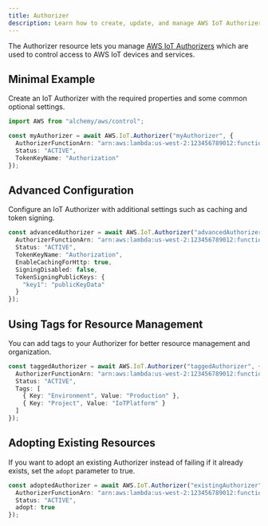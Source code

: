 ```yaml
---
title: Authorizer
description: Learn how to create, update, and manage AWS IoT Authorizers using Alchemy Cloud Control.
---
```



The Authorizer resource lets you manage [AWS IoT Authorizers](https://docs.aws.amazon.com/iot/latest/userguide/) which are used to control access to AWS IoT devices and services.

## Minimal Example

Create an IoT Authorizer with the required properties and some common optional settings.

```ts
import AWS from "alchemy/aws/control";

const myAuthorizer = await AWS.IoT.Authorizer("myAuthorizer", {
  AuthorizerFunctionArn: "arn:aws:lambda:us-west-2:123456789012:function:myAuthFunction",
  Status: "ACTIVE",
  TokenKeyName: "Authorization"
});
```

## Advanced Configuration

Configure an IoT Authorizer with additional settings such as caching and token signing.

```ts
const advancedAuthorizer = await AWS.IoT.Authorizer("advancedAuthorizer", {
  AuthorizerFunctionArn: "arn:aws:lambda:us-west-2:123456789012:function:advancedAuthFunction",
  Status: "ACTIVE",
  TokenKeyName: "Authorization",
  EnableCachingForHttp: true,
  SigningDisabled: false,
  TokenSigningPublicKeys: {
    "key1": "publicKeyData"
  }
});
```

## Using Tags for Resource Management

You can add tags to your Authorizer for better resource management and organization.

```ts
const taggedAuthorizer = await AWS.IoT.Authorizer("taggedAuthorizer", {
  AuthorizerFunctionArn: "arn:aws:lambda:us-west-2:123456789012:function:taggedAuthFunction",
  Status: "ACTIVE",
  Tags: [
    { Key: "Environment", Value: "Production" },
    { Key: "Project", Value: "IoTPlatform" }
  ]
});
```

## Adopting Existing Resources

If you want to adopt an existing Authorizer instead of failing if it already exists, set the `adopt` parameter to true.

```ts
const adoptedAuthorizer = await AWS.IoT.Authorizer("existingAuthorizer", {
  AuthorizerFunctionArn: "arn:aws:lambda:us-west-2:123456789012:function:existingAuthFunction",
  Status: "ACTIVE",
  adopt: true
});
```
